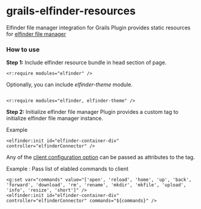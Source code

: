 grails-elfinder-resources
=========================

Elfinder file manager integration for Grails
Plugin provides static resources for [elfinder file manager](http://elfinder.org/)

### How to use
__Step 1:__ Include elfinder resource bundle in head section of page. 

```
<r:require modules="elfinder" />
```

Optionally, you can include *elfinder-theme* module.

```

<r:require modules="elfinder, elfinder-theme" />

```


__Step 2:__ Initialize elfinder file manager
Plugin provides a custom tag to initialize elfinder file manager instance.

Example
```
<elfinder:init id="elfinder-container-div" controller="elfinderConnector" />

```

Any of the [client configuration option](https://github.com/Studio-42/elFinder/wiki/Client-configuration-options) can be passed as attributes to the tag.

Example : Pass list of elabled commands to client

```
<g:set var="commands" value="['open', 'reload', 'home', 'up', 'back', 'forward', 'download', 'rm', 'rename', 'mkdir', 'mkfile', 'upload', 'info', 'resize', 'short']" />
<elfinder:init id="elfinder-container-div" controller="elfinderConnector" commands="${commands}" />		

```  

 
